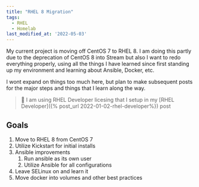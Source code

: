 ```yaml
---
title: "RHEL 8 Migration"
tags:
  - RHEL
  - Homelab
last_modified_at: '2022-05-03'
---
```

My current project is moving off CentOS 7 to RHEL 8. I am doing this partly due to the deprecation of CentOS 8 into Stream but also I want to redo everything properly, using all the things I have learned since first standing up my environment and learning about Ansible, Docker, etc.

I wont expand on things too much here, but plan to make subsequent posts for the major steps and things that I learn along the way.

> 📝 I am using RHEL Developer licesing that I setup in my [RHEL Developer]({% post_url 2022-01-02-rhel-developer%}) post

## Goals
1. Move to RHEL 8 from CentOS 7
2. Utilize Kickstart for initial installs
3. Ansible improvements
    1. Run ansible as its own user
    2. Utilize Ansible for all configurations
4. Leave SELinux on and learn it
5. Move docker into volumes and other best practices
